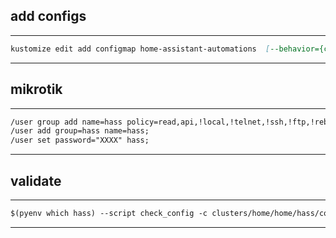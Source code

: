 
## add configs

---
```markdown
kustomize edit add configmap home-assistant-automations  [--behavior={create|merge|replace}] --from-file='config/automation/*.yaml'
```
---


## mikrotik

---
```markdown
/user group add name=hass policy=read,api,!local,!telnet,!ssh,!ftp,!reboot,!write,!policy,test,!winbox,!password,!web,!sniff,!sensitive,!romon,!dude,!tikapp;
/user add group=hass name=hass;
/user set password="XXXX" hass;

```
---


## validate

---
```markdown
$(pyenv which hass) --script check_config -c clusters/home/home/hass/config
```
---
